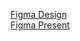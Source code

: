 [Figma Design](https://www.figma.com/file/Dzu0dTdNDn2O7xfExjS8C6/Main?node-id=0%3A1)  
[Figma Present](https://www.figma.com/proto/Dzu0dTdNDn2O7xfExjS8C6/Main?node-id=2%3A0&scaling=scale-down)
